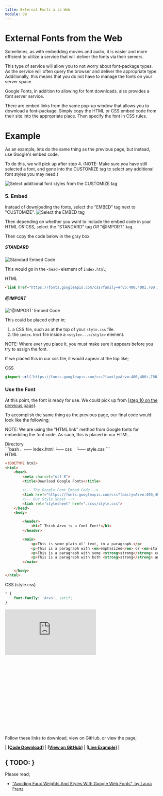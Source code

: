 ```yaml
---
title: External Fonts a la Web
module: 08
---
```


# External Fonts from the Web

Sometimes, as with embedding movies and audio, it is easier and more efficient to utilize a service that will deliver the fonts via their servers.

This type of service will allow you to not worry about font-package types. As the service will often query the browser and deliver the appropriate type. Additionally, this means that you do not have to manage the fonts on your server space.

Google Fonts, in addition to allowing for font downloads, also provides a font server service.

There are embed links from the same pop-up window that allows you to download a font-package. Simply copy the HTML or CSS embed code from their site into the appropriate place. Then specify the font in CSS rules.

# Example

As an example, lets do the same thing as the previous page, but instead, use Google's embed code.

To do this, we will pick up after step 4. (NOTE: Make sure you have still selected a font, and gone into the CUSTOMIZE tag to select any additional font styles you may need.)

![Select additional font styles from the CUSTOMIZE tag](../imgs/gfonts-04.png "Select additional fonts")

### 5. Embed

Instead of downloading the fonts, select the "EMBED" tag next to "CUSTOMIZE".
![Select the EMBED tag](../imgs/gfonts-07.png "Select EMBED tag")

Then depending on whether you want to include the embed code in your HTML _OR_ CSS, select the "STANDARD" tag _OR_ "@IMPORT" tag.

Then copy the code below in the gray box.

##### STANDARD

![Standard Embed Code](../imgs/gfonts-08.png "Example of selecting the 'STANDARD' embed code")

This would go in the `<head>` element of `index.html`;

<div id="code-heading">HTML</div>

```html
<link href="https://fonts.googleapis.com/css?family=Arvo:400,400i,700,700i" rel="stylesheet">
```


##### @IMPORT

!['@IMPORT' Embed Code](../imgs/gfonts-09.png "Example of selecting the '@IMPORT' embed code")

This could be placed either in;

1. a CSS file, such as at the top of your `style.css` file.
2. the `index.html` file inside a `<style>...</style>` element.

NOTE: Where ever you place it, you must make sure it appears before you try to assign the font.

If we placed this in our css file, it would appear at the top like;

<div id="code-heading">CSS</div>

```css
@import url('https://fonts.googleapis.com/css?family=Arvo:400,400i,700,700i');
```

### Use the Font

At this point, the font is ready for use. We could pick up from [[step 10 on the previous page]]({{base.url}}/modules/week-8/get-fonts/#apply-in-css).

To accomplish the same thing as the previous page, our final code would look like the following;

NOTE: We are using the "HTML link" method from Google fonts for embedding the font code. As such, this is placed in our HTML.

<div id="code-heading">Directory</div>
```bash
.
├── index.html
└── css
    └── style.css
```

<div id="code-ruler"></div>
<div id="code-heading">HTML</div>

```html
<!DOCTYPE html>
<html>
    <head>
        <meta charset="utf-8">
        <title>Download Google Fonts</title>

        <!-- The Google Font Embed Code -->
        <link href="https://fonts.googleapis.com/css?family=Arvo:400,400i,700,700i" rel="stylesheet">
        <!-- Our Style Sheet -->
        <link rel="stylesheet" href="./css/style.css">
    </head>
    <body>

        <header>
            <h1>I Think Arvo is a Cool Font!</h1>
        </header>

        <main>
            <p>This is some plain ol' text, in a paragraph.</p>
            <p>This is a paragraph with <em>emphasized</em> or <em>italic</em> content.</p>
            <p>This is a paragraph with some <strong>strong</strong> content.</p>
            <p>This is a paragraph with both <strong>strong</strong> and <em>emphasized</em> text <strong><em>TOGETHER!!!!</em></strong></p>
        </main>

    </body>
</html>
```

<div id="code-ruler"></div>
<div id="code-heading">CSS (style.css)</div>

```css
* {
    font-family: 'Arvo', serif;
}
```

<div class="displayed_code_example">
    <div class="embed-responsive" style="padding-bottom:250px"><iframe class="embed-responsive-item" src="https://montana-media-arts.github.io/341-work/lectureCode/08/embed-gfonts" frameborder="0" allowfullscreen></iframe></div>
</div>

Follow these links to download, view on GitHub, or view the page;

| [**[Code Download]**](https://github.com/Montana-Media-Arts/341-work/raw/master/lectureCode/08/embed-gfonts/embed-gfonts.zip) | [**[View on GitHub]**](https://github.com/Montana-Media-Arts/341-work/raw/master/lectureCode/08/embed-gfonts/) | [**[Live Example]**](https://montana-media-arts.github.io/341-work/lectureCode/08/embed-gfonts/) |


## { TODO: }

Please read;

- ["Avoiding Faux Weights And Styles With Google Web Fonts", by Laura Franz]( https://www.smashingmagazine.com/2012/07/avoiding-faux-weights-styles-google-web-fonts/)
